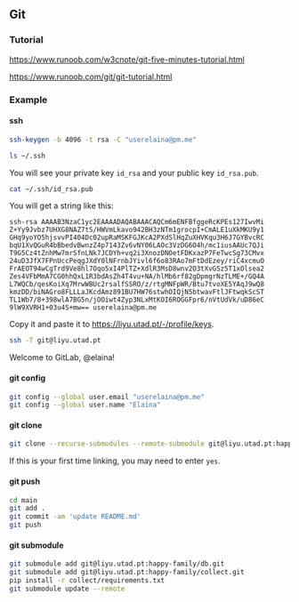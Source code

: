 ## Git

### Tutorial

https://www.runoob.com/w3cnote/git-five-minutes-tutorial.html

https://www.runoob.com/git/git-tutorial.html

### Example

#### ssh

```sh
ssh-keygen -b 4096 -t rsa -C "userelaina@pm.me"
```

```sh
ls ~/.ssh
```
You will see your private key `id_rsa` and your public key `id_rsa.pub`.

```sh
cat ~/.ssh/id_rsa.pub
```

You will get a string like this:
```
ssh-rsa AAAAB3NzaC1yc2EAAAADAQABAAACAQCm6mENFBfggeRcKPEs127IwvMi
Z+Yy9Jvbz7UHXG8NAZ7tS/HWVmLkavo942BH3zNTm1grocpI+CmALE1uXkMKU9y1
GHq9yoYO5hjsvvPI404Dc02upRaMSKFGJKcA2PXdSlHqZuXHVKqu3H6J7GYBvcRC
bqU1XvQGuR4bBbedvBwnzZ4p7143Zv6vNY06LAOc3VzDG6O4h/mc1iusAAUc7QJi
T9G5Cz4tZnhMw7mrSfnLNk7JCDYh+vq2i3XnozDNOetFDKxazP7FeTwcSg73CMvx
24uD3JfX7FPnUccPeqgJXdY0lNFrnbJYivl6f6o83RAo7mFtDdEzey/riC4xcmuO
FrAEOT94wCgTrd9Ve8hl7Oqo5xI4PlTZ+XdlR3MsD8wnv2O3tXvGSz5T1xOlsea2
Zes4VFbMmA7CG0hhQxL1R3bdAsZh4T4vu+NA/hlMb6rf82gDpmgrNzTLME+/GQ4A
L7WQCb/qesKoiXq7MrwWBUc2rsalfSSRO/z/rtgMNFpWR/Btu7tvoXE5YAqJ9wQ8
kmzDD/biNAGro8FLLLaJKcdAmz891BU7HW76stwhOIQjN5btwavFtlJFtwqkScST
TL1Wb7/8+398wlA7BG5n/jOOiwt4Zyp3NLxMtKOI6ROGGFpr6/nVtUdVk/uD86eC
9lW9XVRH1+03u4S+mw== userelaina@pm.me
```
Copy it and paste it to https://liyu.utad.pt/-/profile/keys.

```sh
ssh -T git@liyu.utad.pt
```
Welcome to GitLab, @elaina!

#### git config

```sh
git config --global user.email "userelaina@pm.me"
git config --global user.name "Elaina"
```

#### git clone

```sh
git clone --recurse-submodules --remote-submodule git@liyu.utad.pt:happy-family/main.git
```
If this is your first time linking, you may need to enter `yes`.

#### git push
```sh
cd main
git add .
git commit -am 'update README.md'
git push
```

#### git submodule

```sh
git submodule add git@liyu.utad.pt:happy-family/db.git
git submodule add git@liyu.utad.pt:happy-family/collect.git
pip install -r collect/requirements.txt
git submodule update --remote
```

